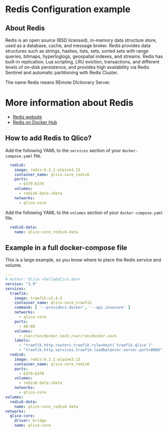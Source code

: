 # Redis Configuration example

## About Redis

Redis is an open source (BSD licensed), in-memory data structure store, used as
a database, cache, and message broker. Redis provides data structures such as
strings, hashes, lists, sets, sorted sets with range queries, bitmaps,
hyperloglogs, geospatial indexes, and streams. Redis has built-in replication,
Lua scripting, LRU eviction, transactions, and different levels of on-disk
persistence, and provides high availability via Redis Sentinel and automatic
partitioning with Redis Cluster.

The name Redis means REmote DIctionary Server.

# More information about Redis

* [Redis website](https://redis.io/)
* [Redis on Docker Hub](https://hub.docker.com/_/redis)

## How to add Redis to Qlico?

Add the following YAML to the `services` section of your `docker-compose.yaml`
file.

```yaml
  redis6:
    image: redis:6.2.1-alpine3.13
    container_name: qlico-core_redis6
    ports:
      - 6379:6379
    volumes:
      - redis6-data:/data
    networks:
      - qlico-core
```

Add the following YAML to the `volumes` section of your `docker-compose.yaml`
file.

```yaml
  redis6-data:
    name: qlico-core_redis6-data
```

## Example in a full docker-compose file

This is a large example, so you know where to place the Redis service and
volume.

```yaml
---
# Author: Qlico <hello@qlico.dev>
version: "3.9"
services:
  traefik:
    image: traefik:v2.4.5
    container_name: qlico-core_traefik
    command: [ '--providers.docker', '--api.insecure' ]
    networks:
      - qlico-core
    ports:
      - 80:80
    volumes:
      - /var/run/docker.sock:/var/run/docker.sock
    labels:
      - "traefik.http.routers.traefik.rule=Host(`traefik.qlico`)"
      - "traefik.http.services.traefik.loadbalancer.server.port=8080"
  redis6:
    image: redis:6.2.1-alpine3.13
    container_name: qlico-core_redis6
    ports:
      - 6379:6379
    volumes:
      - redis6-data:/data
    networks:
      - qlico-core
volumes:
  redis6-data:
    name: qlico-core_redis6-data
networks:
  qlico-core:
    driver: bridge
    name: qlico-core
```
